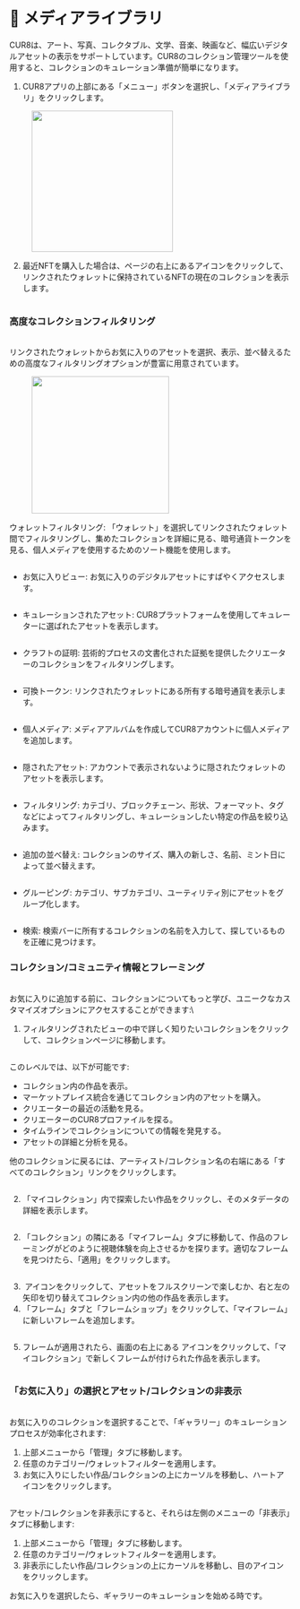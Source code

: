 # 🎨 メディアライブラリ

CUR8は、アート、写真、コレクタブル、文学、音楽、映画など、幅広いデジタルアセットの表示をサポートしています。CUR8のコレクション管理ツールを使用すると、コレクションのキュレーション準備が簡単になります。&#x20;

1. CUR8アプリの上部にある「メニュー」ボタンを選択し、「メディアライブラリ」をクリックします。

<figure><img src="../.gitbook/assets/Screenshot 2025-01-13 at 13.23.32.png" alt="" width="252"><figcaption></figcaption></figure>

2. 最近NFTを購入した場合は、ページの右上にある<img src="../.gitbook/assets/Screenshot 2024-04-11 at 12.08.45.png" alt="" data-size="line">アイコンをクリックして、リンクされたウォレットに保持されているNFTの現在のコレクションを表示します。

<figure><img src="../.gitbook/assets/Screenshot 2025-01-03 at 09.32.21.png" alt=""><figcaption></figcaption></figure>

### 高度なコレクションフィルタリング &#x20;

\
リンクされたウォレットからお気に入りのアセットを選択、表示、並べ替えるための高度なフィルタリングオプションが豊富に用意されています。

<figure><img src="../.gitbook/assets/Screenshot 2025-01-03 at 09.33.38.png" alt="" width="245"><figcaption></figcaption></figure>

ウォレットフィルタリング: 「ウォレット」を選択してリンクされたウォレット間でフィルタリングし、集めたコレクションを詳細に見る、暗号通貨トークンを見る、個人メディアを使用するためのソート機能を使用します。

<figure><img src="../.gitbook/assets/Screenshot 2025-01-03 at 09.35.06.png" alt=""><figcaption></figcaption></figure>

* お気に入りビュー: お気に入りのデジタルアセットにすばやくアクセスします。

<figure><img src="../.gitbook/assets/Screenshot 2025-01-03 at 09.38.17.png" alt=""><figcaption></figcaption></figure>

* キュレーションされたアセット: CUR8プラットフォームを使用してキュレーターに選ばれたアセットを表示します。

<figure><img src="../.gitbook/assets/Screenshot 2025-01-03 at 09.44.25.png" alt=""><figcaption></figcaption></figure>

* クラフトの証明: 芸術的プロセスの文書化された証拠を提供したクリエーターのコレクションをフィルタリングします。

<figure><img src="../.gitbook/assets/Screenshot 2025-01-03 at 09.45.35.png" alt=""><figcaption></figcaption></figure>

* 可換トークン: リンクされたウォレットにある所有する暗号通貨を表示します。

<figure><img src="../.gitbook/assets/Screenshot 2025-01-03 at 09.47.03.png" alt=""><figcaption></figcaption></figure>

* 個人メディア: メディアアルバムを作成してCUR8アカウントに個人メディアを追加します。

<figure><img src="../.gitbook/assets/Screenshot 2025-01-03 at 09.50.47.png" alt=""><figcaption></figcaption></figure>

* 隠されたアセット: アカウントで表示されないように隠されたウォレットのアセットを表示します。&#x20;

<figure><img src="../.gitbook/assets/Screenshot 2025-01-03 at 09.51.33.png" alt=""><figcaption></figcaption></figure>

* フィルタリング: カテゴリ、ブロックチェーン、形状、フォーマット、タグなどによってフィルタリングし、キュレーションしたい特定の作品を絞り込みます。

<figure><img src="../.gitbook/assets/Screenshot 2025-01-03 at 09.53.19.png" alt=""><figcaption></figcaption></figure>

* 追加の並べ替え: コレクションのサイズ、購入の新しさ、名前、ミント日によって並べ替えます。

<figure><img src="../.gitbook/assets/Screenshot 2025-01-03 at 09.54.12.png" alt=""><figcaption></figcaption></figure>

* グルーピング: カテゴリ、サブカテゴリ、ユーティリティ別にアセットをグループ化します。 &#x20;

<figure><img src="../.gitbook/assets/Screenshot 2025-01-03 at 09.56.09.png" alt=""><figcaption></figcaption></figure>

* 検索: 検索バーに所有するコレクションの名前を入力して、探しているものを正確に見つけます。

### コレクション/コミュニティ情報とフレーミング

\
お気に入りに追加する前に、コレクションについてもっと学び、ユニークなカスタマイズオプションにアクセスすることができます:\

1. フィルタリングされたビューの中で詳しく知りたいコレクションをクリックして、コレクションページに移動します。

<figure><img src="../.gitbook/assets/Screenshot 2025-01-03 at 10.00.13.png" alt=""><figcaption></figcaption></figure>

このレベルでは、以下が可能です:

* コレクション内の作品を表示。&#x20;
* マーケットプレイス統合を通じてコレクション内のアセットを購入。&#x20;
* クリエーターの最近の活動を見る。
* クリエーターのCUR8プロファイルを探る。
* タイムラインでコレクションについての情報を発見する。
* アセットの詳細と分析を見る。

他のコレクションに戻るには、アーティスト/コレクション名の右端にある「すべてのコレクション」リンクをクリックします。&#x20;

<figure><img src="../.gitbook/assets/Screenshot 2025-01-03 at 10.04.03.png" alt=""><figcaption></figcaption></figure>

2. 「マイコレクション」内で探索したい作品をクリックし、そのメタデータの詳細を表示します。

<figure><img src="../.gitbook/assets/Screenshot 2025-01-03 at 10.08.29.png" alt=""><figcaption></figcaption></figure>

2. 「コレクション」の隣にある「マイフレーム」タブに移動して、作品のフレーミングがどのように視聴体験を向上させるかを探ります。適切なフレームを見つけたら、「適用」をクリックします。

<figure><img src="../.gitbook/assets/Screenshot 2025-01-03 at 10.09.50.png" alt=""><figcaption></figcaption></figure>

3. <img src="../.gitbook/assets/Screenshot 2024-04-10 at 11.29.17.png" alt="" data-size="line"> アイコンをクリックして、アセットをフルスクリーンで楽しむか、右と左の矢印を切り替えてコレクション内の他の作品を表示します。
4. 「フレーム」タブと「フレームショップ」をクリックして、「マイフレーム」に新しいフレームを追加します。

<figure><img src="../.gitbook/assets/Screenshot 2025-01-03 at 10.36.08.png" alt=""><figcaption></figcaption></figure>

5. フレームが適用されたら、画面の右上にある<img src="../.gitbook/assets/Screenshot 2024-04-12 at 07.54.32.png" alt="" data-size="line"> アイコンをクリックして、「マイコレクション」で新しくフレームが付けられた作品を表示します。

<figure><img src="../.gitbook/assets/Screenshot 2025-01-03 at 10.37.16.png" alt=""><figcaption></figcaption></figure>

### 「お気に入り」の選択とアセット/コレクションの非表示

\
お気に入りのコレクションを選択することで、「ギャラリー」のキュレーションプロセスが効率化されます:

1. 上部メニューから「管理」タブに移動します。&#x20;
2. 任意のカテゴリー/ウォレットフィルターを適用します。
3. お気に入りにしたい作品/コレクションの上にカーソルを移動し、ハートアイコンをクリックします。

<figure><img src="../.gitbook/assets/Screenshot 2025-01-03 at 10.39.38.png" alt=""><figcaption></figcaption></figure>

アセット/コレクションを非表示にすると、それらは左側のメニューの「非表示」タブに移動します:

1. 上部メニューから「管理」タブに移動します。&#x20;
2. 任意のカテゴリー/ウォレットフィルターを適用します。
3. 非表示にしたい作品/コレクションの上にカーソルを移動し、目のアイコンをクリックします。

お気に入りを選択したら、ギャラリーのキュレーションを始める時です。&#x20;